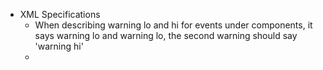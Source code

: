  - XML Specifications
	 - When describing warning lo and hi for events under components, it says warning lo and warning lo, the second warning should say 'warning hi'
	 - 